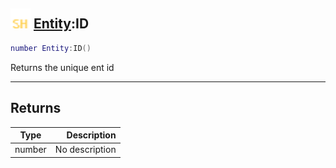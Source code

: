 ## <img src="../../.gitbook/assets/shared.png" width="32" height="32" /> [Entity](../entity/README.md):ID

```lua
number Entity:ID()
```

Returns the unique ent id

------
## Returns

| Type   | Description |
| ------ | ----------: |
| number | No description |

